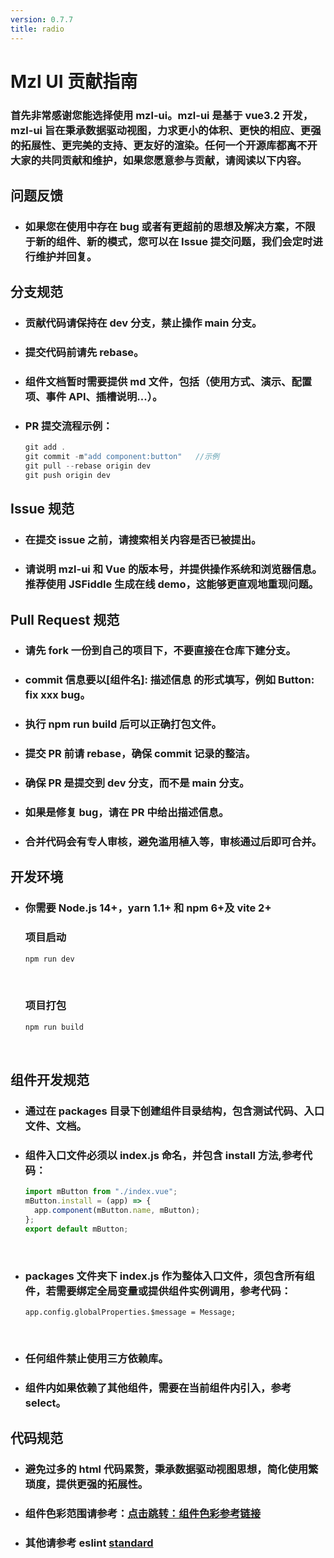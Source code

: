 ```yaml
---
version: 0.7.7
title: radio
---
```


# Mzl UI 贡献指南 <a href="https://github.com/Ningstyle/mzlui-doc/blob/main/src/page/md/contribution/md1.md" target="_back" title="您可在Github上编辑此页面"><i class="iconfont m-icon-bianji" style="font-size:25px;color:#0e80eb"></i></a>

### 首先非常感谢您能选择使用 mzl-ui。mzl-ui 是基于 vue3.2 开发，mzl-ui 旨在秉承数据驱动视图，力求更小的体积、更快的相应、更强的拓展性、更完美的支持、更友好的渲染。任何一个开源库都离不开大家的共同贡献和维护，如果您愿意参与贡献，请阅读以下内容。

## 问题反馈

- ### 如果您在使用中存在 bug 或者有更超前的思想及解决方案，不限于新的组件、新的模式，您可以在 Issue 提交问题，我们会定时进行维护并回复。

## 分支规范

- ### 贡献代码请保持在 dev 分支，禁止操作 main 分支。
- ### 提交代码前请先 rebase。
- ### 组件文档暂时需要提供 md 文件，包括（使用方式、演示、配置项、事件 API、插槽说明...）。
- ### PR 提交流程示例：

  ```javascript
  git add .
  git commit -m"add component:button"   //示例
  git pull --rebase origin dev
  git push origin dev
  ```

## Issue 规范

- ### 在提交 issue 之前，请搜索相关内容是否已被提出。
- ### 请说明 mzl-ui 和 Vue 的版本号，并提供操作系统和浏览器信息。推荐使用 JSFiddle 生成在线 demo，这能够更直观地重现问题。

## Pull Request 规范

- ### 请先 fork 一份到自己的项目下，不要直接在仓库下建分支。
- ### commit 信息要以[组件名]: 描述信息 的形式填写，例如 Button: fix xxx bug。
- ### 执行 npm run build 后可以正确打包文件。
- ### 提交 PR 前请 rebase，确保 commit 记录的整洁。
- ### 确保 PR 是提交到 dev 分支，而不是 main 分支。
- ### 如果是修复 bug，请在 PR 中给出描述信息。
- ### 合并代码会有专人审核，避免滥用植入等，审核通过后即可合并。

## 开发环境

- ### 你需要 Node.js 14+，yarn 1.1+ 和 npm 6+及 vite 2+

  ### 项目启动

  ```javascript
  npm run dev
  ```

  <br/>

  ### 项目打包

  ```javascript
  npm run build
  ```

  <br/>

## 组件开发规范

- ### 通过在 packages 目录下创建组件目录结构，包含测试代码、入口文件、文档。
- ### 组件入口文件必须以 index.js 命名，并包含 install 方法,参考代码：
  ```javascript
  import mButton from "./index.vue";
  mButton.install = (app) => {
    app.component(mButton.name, mButton);
  };
  export default mButton;
  ```
  <br/>
- ### packages 文件夹下 index.js 作为整体入口文件，须包含所有组件，若需要绑定全局变量或提供组件实例调用，参考代码：
  ```
  app.config.globalProperties.$message = Message;
  ```
  <br/>
- ### 任何组件禁止使用三方依赖库。
- ### 组件内如果依赖了其他组件，需要在当前组件内引入，参考 select。

## 代码规范

- ### 避免过多的 html 代码累赘，秉承数据驱动视图思想，简化使用繁琐度，提供更强的拓展性。
- ### 组件色彩范围请参考：[点击跳转：组件色彩参考链接](https://mzlui.codeym.com/#/mzlui/color)
- ### 其他请参考 eslint [standard](https://github.com/standard/standard/blob/master/RULES.md#javascript-standard-style)
<br/>
<br/>
<br/>
